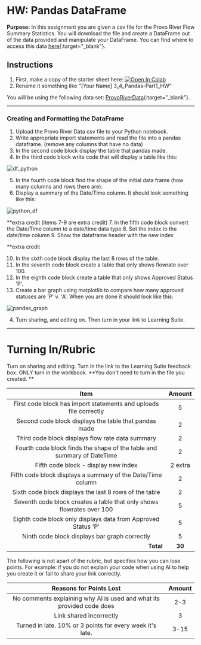 #  HW: Pandas DataFrame

**Purpose:** In this assignment you are given a csv file for the Provo River Flow Summary Statistics. You will download the file and create a DataFrame out of the data provided and manipulate your DataFrame. 
You can find where to access this data [here](https://waterdata.usgs.gov/nwis/uv?site_no=10163000){:target="_blank"}.

## Instructions

1. First, make a copy of the starter sheet here: <a href="https://colab.research.google.com/github/byu-cce270/content/blob/main/docs/unit3/03_pandas_part1/hw_startersheet_pandas_part1.ipynb" target="_blank"><img src="https://colab.research.google.com/assets/colab-badge.svg" alt="Open In Colab"/></a>
2. Rename it something like "[Your Name] 3_4_Pandas-Part1_HW"

You will be using the following data set:
[ProvoRiverData](https://github.com/user-attachments/files/17669682/ProvoRiverData.csv){:target="_blank"}.

---

### Creating and Formatting the DataFrame

1. Upload the Provo River Data csv file to your Python notebook.
2. Write appropriate import statements and read the file into a pandas dataframe.
   (remove any columns that have no data)
3. In the second code block display the table that pandas made.
4. In the third code block write code that will display a table like this:
   
![df_python](https://github.com/user-attachments/assets/f6726e28-0559-4b73-8d13-6883bf984877)

5. In the fourth code block find the shape of the initial data frame (how many columns and rows there are).
6. Display a summary of the Date/Time column. It should look something like this:
 
![python_df](https://github.com/user-attachments/assets/b494e31f-8f49-4a10-8fbf-c6ea8bafe1cc)


**extra credit (items 7-9 are extra credit)
7. In the fifth code block convert the Date/Time column to a date/time data type
8. Set the index to the date/time column
9. Show the dataframe header with the new index

**extra credit


10. In the sixth code block display the last 8 rows of the table.
11. In the seventh code block create a table that only shows flowrate over 100.
12. In the eighth code block create a table that only shows Approved Status 'P'.
13. Create a bar graph using matplotlib to compare how many approved statuses are 'P' v. 'A'. When you are done it should look like this:

![pandas_graph](https://github.com/user-attachments/assets/3e9ed32e-626f-4156-acc7-026143845f95)

    
4. Turn sharing, and editing on. Then turn in your link to Learning Suite.

---

# Turning In/Rubric

Turn on sharing and editing. Turn in the link to the Learning Suite feedback box. ONLY turn in the workbook. **You don't need to turn in the file you created. 
**

|                                **Item**                                | **Amount** |
|:----------------------------------------------------------------------:|:----------:|
|   First code block has import statements and uploads file correctly    |     5      |
|         Second code block displays the table that pandas made          |     2      |
|            Third code block displays flow rate data summary            |     2      |
| Fourth code block finds the shape of the table and summary of DateTime |     2      |
|                                  Fifth code block - display new index|  2 extra   |                                 
|      Fifth code block displays a summary of the Date/Time column       |     2      |
|         Sixth code block displays the last 8 rows of the table         |     2      |
| Seventh code block creates a table that only shows flowrates over 100  |     5      |
|     Eighth code block only displays data from Approved Status 'P'      |     5      |
|             Ninth code block displays bar graph correctly              |     5      |
|             <div style="text-align: right">**Total**</div>             |   **30**   |

The following is not apart of the rubric, but specifies how you can lose points. For example: if you do not explain your code when using AI to help you create it or fail to share your link correctly.

|                      **Reasons for Points Lost**                      | **Amount** |  
|:---------------------------------------------------------------------:|:----------:|
| No comments explaining why AI is used and what its provided code does |    2-3     |
|                        Link shared incorrectly                        |     3      |
|       Turned in late. 10% or 3 points for every week it's late.       |    3-15    |

